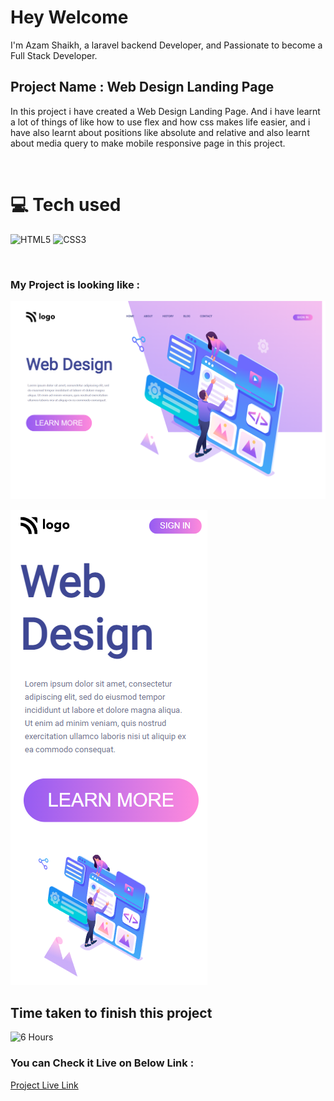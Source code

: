 # Hey Welcome 

I'm Azam Shaikh, a laravel backend Developer, and Passionate to become a Full Stack Developer.

## Project Name : **Web Design Landing Page**

In this project i have created a Web Design Landing Page. And i have learnt a lot of things of like how to use flex and how css makes life easier, and i have also learnt about positions like absolute and relative and also learnt about media query to make mobile responsive page in this project.

</br>

# 💻 Tech used
![HTML5](https://img.shields.io/badge/html5-%23E34F26.svg?style=for-the-badge&logo=html5&logoColor=white) ![CSS3](https://img.shields.io/badge/css3-%231572B6.svg?style=for-the-badge&logo=css3&logoColor=white)

</br>

### My Project is looking like :

![Web Site Image](./screenshot/web-design-landing-page.png)

![Web Site Mobile View Image](./screenshot/web-design-landing-page-mobile.png)

## Time taken to finish this project

![6 Hours](https://img.shields.io/badge/-6%20Hours-orange)

### You can Check it Live on Below Link :

[Project Live Link](https://azam-web-design-landing-page.netlify.app/)
